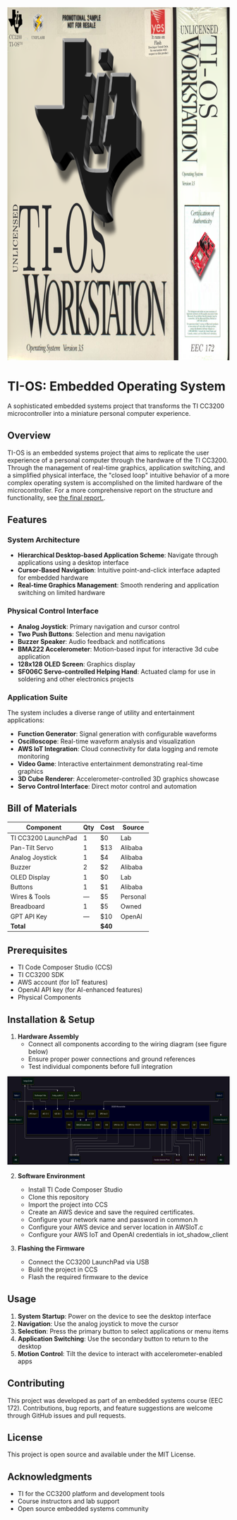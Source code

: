<img src="workstationlogo.png" alt="Workstation Logo" width="800" height="800">

# TI-OS: Embedded Operating System

A sophisticated embedded systems project that transforms the TI CC3200 microcontroller into a miniature personal computer experience.

## Overview

TI-OS is an embedded systems project that aims to replicate the user experience of a personal computer through the hardware of the TI CC3200. Through the management of real-time graphics, application switching, and a simplified physical interface, the "closed loop" intuitive behavior of a more complex operating system is accomplished on the limited hardware of the microcontroller. For a more comprehensive report on the structure and functionality, see [the final report.](TI-OSreport.pdf).

## Features

### System Architecture
- **Hierarchical Desktop-based Application Scheme**: Navigate through applications using a desktop interface
- **Cursor-Based Navigation**: Intuitive point-and-click interface adapted for embedded hardware
- **Real-time Graphics Management**: Smooth rendering and application switching on limited hardware

### Physical Control Interface
- **Analog Joystick**: Primary navigation and cursor control
- **Two Push Buttons**: Selection and menu navigation
- **Buzzer Speaker**: Audio feedback and notifications
- **BMA222 Accelerometer**: Motion-based input for interactive 3d cube application
- **128x128 OLED Screen**: Graphics display
- **SF006C Servo-controlled Helping Hand**: Actuated clamp for use in soldering and other electronics projects

### Application Suite
The system includes a diverse range of utility and entertainment applications:

- **Function Generator**: Signal generation with configurable waveforms
- **Oscilloscope**: Real-time waveform analysis and visualization
- **AWS IoT Integration**: Cloud connectivity for data logging and remote monitoring
- **Video Game**: Interactive entertainment demonstrating real-time graphics
- **3D Cube Renderer**: Accelerometer-controlled 3D graphics showcase
- **Servo Control Interface**: Direct motor control and automation

## Bill of Materials

| Component | Qty | Cost | Source |
|-----------|-----|------|--------|
| TI CC3200 LaunchPad | 1 | $0 | Lab |
| Pan-Tilt Servo | 1 | $13 | Alibaba |
| Analog Joystick | 1 | $4 | Alibaba |
| Buzzer | 2 | $2 | Alibaba |
| OLED Display | 1 | $0 | Lab |
| Buttons | 1 | $1 | Alibaba |
| Wires & Tools | — | $5 | Personal |
| Breadboard | 1 | $5 | Owned |
| GPT API Key | — | $10 | OpenAI |
| **Total** | | **$40** | |

## Prerequisites

- TI Code Composer Studio (CCS)
- TI CC3200 SDK
- AWS account (for IoT features)
- OpenAI API key (for AI-enhanced features)
- Physical Components

## Installation & Setup

1. **Hardware Assembly**
   - Connect all components according to the wiring diagram (see figure below)
   - Ensure proper power connections and ground references
   - Test individual components before full integration
  
<img src="cc3200 diagram.png" alt="Wiring Diagram" width="800" height="200">

2. **Software Environment**
   - Install TI Code Composer Studio
   - Clone this repository
   - Import the project into CCS
   - Create an AWS device and save the required certificates.
   - Configure your network name and password in common.h
   - Configure your AWS device and server location in AWSIoT.c
   - Configure your AWS IoT and OpenAI credentials in iot_shadow_client

3. **Flashing the Firmware**
   - Connect the CC3200 LaunchPad via USB
   - Build the project in CCS
   - Flash the required firmware to the device

## Usage

1. **System Startup**: Power on the device to see the desktop interface
2. **Navigation**: Use the analog joystick to move the cursor
3. **Selection**: Press the primary button to select applications or menu items
4. **Application Switching**: Use the secondary button to return to the desktop
5. **Motion Control**: Tilt the device to interact with accelerometer-enabled apps


## Contributing

This project was developed as part of an embedded systems course (EEC 172). Contributions, bug reports, and feature suggestions are welcome through GitHub issues and pull requests.

## License

This project is open source and available under the MIT License.

## Acknowledgments

- TI for the CC3200 platform and development tools
- Course instructors and lab support
- Open source embedded systems community
